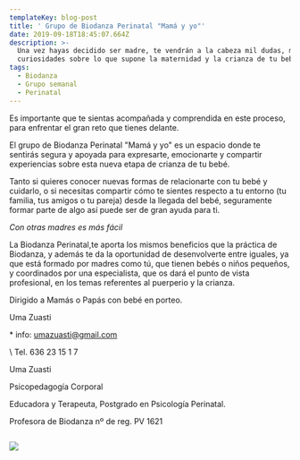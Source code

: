 ```yaml
---
templateKey: blog-post
title: ' Grupo de Biodanza Perinatal "Mamá y yo"'
date: 2019-09-18T18:45:07.664Z
description: >-
  Una vez hayas decidido ser madre, te vendrán a la cabeza mil dudas, miedos o
  curiosidades sobre lo que supone la maternidad y la crianza de tu bebé.
tags:
  - Biodanza
  - Grupo semanal
  - Perinatal
---
```

Es importante que te sientas acompañada y comprendida en este proceso, para enfrentar el gran reto que tienes delante.

El grupo de Biodanza Perinatal "Mamá y yo" es un espacio donde te sentirás  segura y apoyada para expresarte, emocionarte y compartir experiencias sobre esta nueva etapa de crianza de tu bebé.

Tanto si quieres conocer nuevas formas de relacionarte con tu bebé y cuidarlo, o si necesitas compartir cómo te sientes respecto a tu entorno (tu familia, tus amigos o tu pareja) desde la llegada del bebé, seguramente formar parte de algo así puede ser de gran ayuda para ti.

_Con otras madres es más fácil_

La Biodanza Perinatal,te aporta los mismos beneficios que la práctica de Biodanza, y además te da la oportunidad de desenvolverte entre iguales, ya que está formado por madres como tú, que tienen bebés o niños pequeños, y coordinados por una especialista, que os dará el punto de vista profesional, en los temas referentes al puerperio y la crianza.

Dirigido a Mamás o Papás con bebé en porteo.

Uma Zuasti

\* info: umazuasti@gmail.com

\    Tel. 636 23 15 1 7

Uma Zuasti

Psicopedagogía Corporal

Educadora y Terapeuta, Postgrado en Psicología Perinatal.

Profesora de Biodanza nº de reg. PV 1621



![]()

![](/img/cimg2469-4-.jpg)

